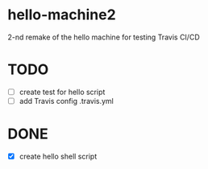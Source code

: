 # hello-machine2
2-nd remake of the hello machine for testing Travis CI/CD

# TODO

- [ ] create test for hello script
- [ ] add Travis config .travis.yml

# DONE

- [x] create hello shell script
